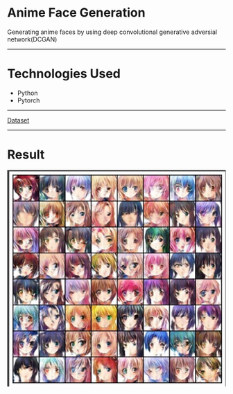 # Anime Face Generation
<p>Generating anime faces by using deep convolutional generative adversial network(DCGAN)</p>

----

# Technologies Used
- Python
- Pytorch

---

<a href = "https://www.kaggle.com/splcher/animefacedataset">Dataset</a>

----

# Result
<img src = "images/result.jpg">
